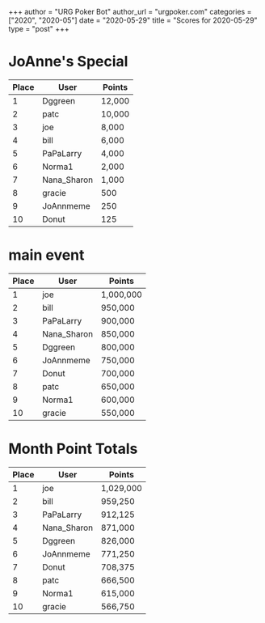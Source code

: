 +++
author = "URG Poker Bot"
author_url = "urgpoker.com"
categories = ["2020", "2020-05"]
date = "2020-05-29"
title = "Scores for 2020-05-29"
type = "post"
+++
# JoAnne's Special

| Place | User | Points |
|-------|------|--------|
| 1 | Dggreen | 12,000 |
| 2 | patc | 10,000 |
| 3 | joe | 8,000 |
| 4 | bill | 6,000 |
| 5 | PaPaLarry | 4,000 |
| 6 | Norma1 | 2,000 |
| 7 | Nana_Sharon | 1,000 |
| 8 | gracie | 500 |
| 9 | JoAnnmeme | 250 |
| 10 | Donut | 125 |

# main event

| Place | User | Points |
|-------|------|--------|
| 1 | joe | 1,000,000 |
| 2 | bill | 950,000 |
| 3 | PaPaLarry | 900,000 |
| 4 | Nana_Sharon | 850,000 |
| 5 | Dggreen | 800,000 |
| 6 | JoAnnmeme | 750,000 |
| 7 | Donut | 700,000 |
| 8 | patc | 650,000 |
| 9 | Norma1 | 600,000 |
| 10 | gracie | 550,000 |

# Month Point Totals

| Place | User | Points |
|-------|------|--------|
| 1 | joe | 1,029,000 |
| 2 | bill | 959,250 |
| 3 | PaPaLarry | 912,125 |
| 4 | Nana_Sharon | 871,000 |
| 5 | Dggreen | 826,000 |
| 6 | JoAnnmeme | 771,250 |
| 7 | Donut | 708,375 |
| 8 | patc | 666,500 |
| 9 | Norma1 | 615,000 |
| 10 | gracie | 566,750 |
